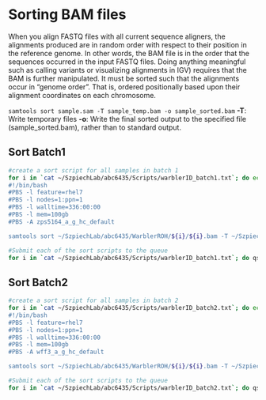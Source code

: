 
# Sorting BAM files
When you align FASTQ files with all current sequence aligners, the alignments produced are in random order with respect to their position in the reference genome. In other words, the BAM file is in the order that the sequences occurred in the input FASTQ files. Doing anything meaningful such as calling variants or visualizing alignments in IGV) requires that the BAM is further manipulated. It must be sorted such that the alignments occur in “genome order”. That is, ordered positionally based upon their alignment coordinates on each chromosome.

`samtools sort sample.sam -T sample_temp.bam -o sample_sorted.bam`
**-T**: Write temporary files
**-o**: Write the final sorted output to the specified file (sample_sorted.bam), rather than to standard output.

## Sort Batch1 
```bash
#create a sort script for all samples in batch 1
for i in `cat ~/SzpiechLab/abc6435/Scripts/warblerID_batch1.txt`; do echo "
#!/bin/bash
#PBS -l feature=rhel7
#PBS -l nodes=1:ppn=1
#PBS -l walltime=336:00:00
#PBS -l mem=100gb
#PBS -A zps5164_a_g_hc_default

samtools sort ~/SzpiechLab/abc6435/WarblerROH/${i}/${i}.bam -T ~/SzpiechLab/abc6435/WarblerROH/${i}/${i}_temp.bam -o ~/SzpiechLab/abc6435/WarblerROH/${i}/${i}_sorted.bam" >> ~/SzpiechLab/abc6435/WarblerROH/${i}/${i}_sort.bash; done

#Submit each of the sort scripts to the queue
for i in `cat ~/SzpiechLab/abc6435/Scripts/warblerID_batch1.txt`; do qsub ~/SzpiechLab/abc6435/WarblerROH/${i}/${i}_sort.bash; done
```
## Sort Batch2
```bash
#create a sort script for all samples in batch 2
for i in `cat ~/SzpiechLab/abc6435/Scripts/warblerID_batch2.txt`; do echo "
#!/bin/bash
#PBS -l feature=rhel7
#PBS -l nodes=1:ppn=1
#PBS -l walltime=336:00:00
#PBS -l mem=100gb
#PBS -A wff3_a_g_hc_default

samtools sort ~/SzpiechLab/abc6435/WarblerROH/${i}/${i}.bam -T ~/SzpiechLab/abc6435/WarblerROH/${i}/${i}_temp.bam -o ~/SzpiechLab/abc6435/WarblerROH/${i}/${i}_sorted.bam" >> ~/SzpiechLab/abc6435/WarblerROH/${i}/${i}_sort.bash; done

#Submit each of the sort scripts to the queue
for i in `cat ~/SzpiechLab/abc6435/Scripts/warblerID_batch2.txt`; do qsub ~/SzpiechLab/abc6435/WarblerROH/${i}/${i}_sort.bash; done
```




